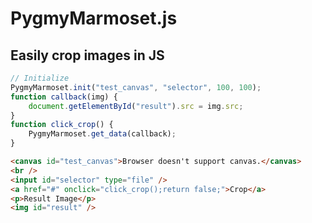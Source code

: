 PygmyMarmoset.js
====


Easily crop images in JS
-------------------

```javascript
// Initialize
PygmyMarmoset.init("test_canvas", "selector", 100, 100);
function callback(img) {
    document.getElementById("result").src = img.src;
}
function click_crop() {
    PygmyMarmoset.get_data(callback);
}
```

```html
<canvas id="test_canvas">Browser doesn't support canvas.</canvas>
<br />
<input id="selector" type="file" />
<a href="#" onclick="click_crop();return false;">Crop</a>
<p>Result Image</p>
<img id="result" />
```
